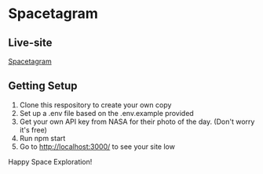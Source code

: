 # Spacetagram

## Live-site
[Spacetagram](https://shopifyspace.netlify.app/)

## Getting Setup

1. Clone this respository to create your own copy
2. Set up a .env file based on the .env.example provided
3. Get your own API key from NASA for their photo of the day. (Don't worry it's free)
4. Run npm start
5. Go to [http://localhost:3000/](http://localhost:3000/) to see your site low

Happy Space Exploration!
